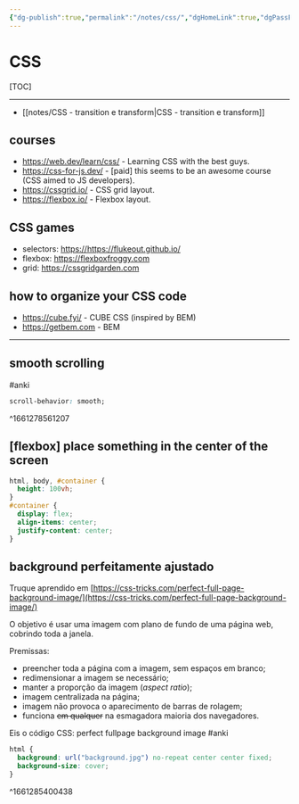 ```yaml
---
{"dg-publish":true,"permalink":"/notes/css/","dgHomeLink":true,"dgPassFrontmatter":false}
---
```


# CSS

[TOC]

---

- [[notes/CSS - transition e transform|CSS - transition e transform]]


## courses

- <https://web.dev/learn/css/> - Learning CSS with the best guys.
- <https://css-for-js.dev/> - [paid] this seems to be an awesome course (CSS aimed to JS developers).
- <https://cssgrid.io/> - CSS grid layout.
- <https://flexbox.io/> - Flexbox layout.



## CSS games

- selectors: <https://https://flukeout.github.io/>
- flexbox: <https://flexboxfroggy.com>
- grid: <https://cssgridgarden.com>


## how to organize your CSS code

- <https://cube.fyi/> - CUBE CSS (inspired by BEM)
- <https://getbem.com> - BEM


---

## smooth scrolling
#anki
```css
scroll-behavior: smooth;
```
^1661278561207


## [flexbox] place something in the center of the screen

```css
html, body, #container {
  height: 100vh;
}
#container {
  display: flex;
  align-items: center;
  justify-content: center;
}
```



## background perfeitamente ajustado

Truque aprendido em [https://css-tricks.com/perfect-full-page-background-image/](https://css-tricks.com/perfect-full-page-background-image/)

O objetivo é usar uma imagem com plano de fundo de uma página web, cobrindo toda a janela.

Premissas:
- preencher toda a página com a imagem, sem espaços em branco;
- redimensionar a imagem se necessário;
- manter a proporção da imagem (_aspect ratio_);
- imagem centralizada na página;
- imagem não provoca o aparecimento de barras de rolagem;
- funciona ~~em qualquer~~ na esmagadora maioria dos navegadores.

Eis o código CSS:
perfect fullpage background image #anki
```css
html {
  background: url("background.jpg") no-repeat center center fixed;
  background-size: cover;
}
```
^1661285400438
